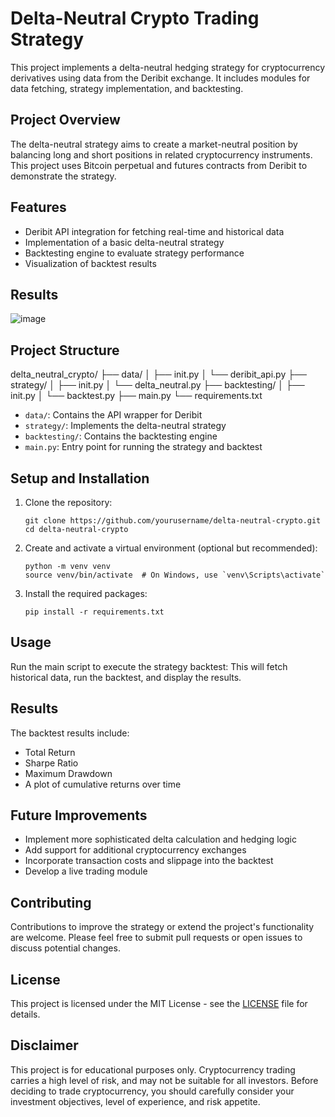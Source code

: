# Delta-Neutral Crypto Trading Strategy

This project implements a delta-neutral hedging strategy for cryptocurrency derivatives using data from the Deribit exchange. It includes modules for data fetching, strategy implementation, and backtesting.

## Project Overview

The delta-neutral strategy aims to create a market-neutral position by balancing long and short positions in related cryptocurrency instruments. This project uses Bitcoin perpetual and futures contracts from Deribit to demonstrate the strategy.

## Features

- Deribit API integration for fetching real-time and historical data
- Implementation of a basic delta-neutral strategy
- Backtesting engine to evaluate strategy performance
- Visualization of backtest results

## Results 
![image](https://github.com/user-attachments/assets/9ea8b92c-ba15-4824-bec8-71eb9a40012b)


## Project Structure

delta_neutral_crypto/
├── data/
│ ├── init.py
│ └── deribit_api.py
├── strategy/
│ ├── init.py
│ └── delta_neutral.py
├── backtesting/
│ ├── init.py
│ └── backtest.py
├── main.py
└── requirements.txt


- `data/`: Contains the API wrapper for Deribit
- `strategy/`: Implements the delta-neutral strategy
- `backtesting/`: Contains the backtesting engine
- `main.py`: Entry point for running the strategy and backtest

## Setup and Installation

1. Clone the repository:
   ```
   git clone https://github.com/yourusername/delta-neutral-crypto.git
   cd delta-neutral-crypto
   ```

2. Create and activate a virtual environment (optional but recommended):
   ```
   python -m venv venv
   source venv/bin/activate  # On Windows, use `venv\Scripts\activate`
   ```

3. Install the required packages:
   ```
   pip install -r requirements.txt
   ```

## Usage

Run the main script to execute the strategy backtest:
This will fetch historical data, run the backtest, and display the results.

## Results

The backtest results include:
- Total Return
- Sharpe Ratio
- Maximum Drawdown
- A plot of cumulative returns over time

## Future Improvements

- Implement more sophisticated delta calculation and hedging logic
- Add support for additional cryptocurrency exchanges
- Incorporate transaction costs and slippage into the backtest
- Develop a live trading module

## Contributing

Contributions to improve the strategy or extend the project's functionality are welcome. Please feel free to submit pull requests or open issues to discuss potential changes.

## License

This project is licensed under the MIT License - see the [LICENSE](LICENSE) file for details.

## Disclaimer

This project is for educational purposes only. Cryptocurrency trading carries a high level of risk, and may not be suitable for all investors. Before deciding to trade cryptocurrency, you should carefully consider your investment objectives, level of experience, and risk appetite.




